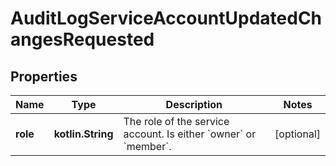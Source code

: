 
# AuditLogServiceAccountUpdatedChangesRequested

## Properties
| Name | Type | Description | Notes |
| ------------ | ------------- | ------------- | ------------- |
| **role** | **kotlin.String** | The role of the service account. Is either &#x60;owner&#x60; or &#x60;member&#x60;. |  [optional] |



